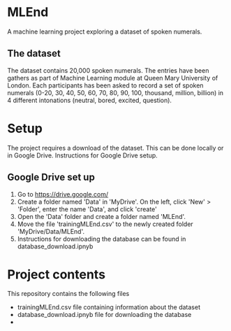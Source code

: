 # MLEnd
A machine learning project exploring a dataset of spoken numerals.

## The dataset
The dataset contains 20,000 spoken numerals. The entries have been gathers as part of Machine Learning module at Queen Mary University of London.
Each participants has been asked to record a set of spoken numerals (0-20, 30, 40, 50, 60, 70, 80, 90, 100, thousand, million, billion) in 4 different intonations (neutral, bored, excited, question).

# Setup
The project requires a download of the dataset. This can be done locally or in Google Drive. Instructions for Google Drive setup.

## Google Drive set up
1. Go to https://drive.google.com/
2. Create a folder named 'Data' in 'MyDrive'. On the left, click 'New' > 'Folder', enter the name 'Data', and click 'create'
3. Open the 'Data' folder and create a folder named 'MLEnd'.
4. Move the file 'trainingMLEnd.csv' to the newly created folder 'MyDrive/Data/MLEnd'.
5. Instructions for downloading the database can be found in database_download.ipnyb

# Project contents
This repository contains the following files
- trainingMLEnd.csv file containing information about the dataset
- database_download.ipnyb file for downloading the database
- 
